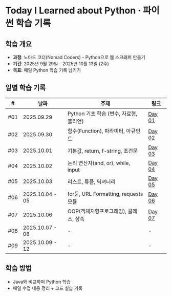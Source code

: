# Today I Learned about Python · 파이썬 학습 기록

## 학습 개요
- **과정**: 노마드 코더(Nomad Coders) - Python으로 웹 스크래퍼 만들기
- **기간**: 2025년 9월 29일 - 2025년 10월 13일 (2주)
- **목표**: 매일 Python 학습 기록 남기기

## 일별 학습 기록
| # | 날짜 | 주제 | 링크 |
|-----|------|------|------|
| #01 | 2025.09.29 | Python 기초 학습 (변수, 자료형, 불리언) | [Day 01](day01/day01.md) |
| #02 | 2025.09.30 | 함수(Function), 파라미터, 아규먼트 | [Day 02](day02/day02.md) |
| #03 | 2025.10.01 | 기본값, return, f-string, 조건문 | [Day 03](day03/day03.md) |
| #04 | 2025.10.02 | 논리 연산자(and, or), while, input | [Day 04](day04/day04.md) |
| #05 | 2025.10.03 | 리스트, 튜플, 딕셔너리 | [Day 05](day05/day05.md) |
| #06 | 2025.10.04 - 05 | for문, URL Formatting, requests 모듈 | [Day 06](day06/day06.md) |
| #07 | 2025.10.06 | OOP(객체지향프로그래밍), 클래스, 상속 | [Day 07](day07/day07.md) |
| #08 | 2025.10.07 - 08 | - | - |
| #09 | 2025.10.09 - 12 | - | - |

## 학습 방법
- Java와 비교하며 Python 학습
- 매일 수업 내용 정리 + 코드 실습 기록
